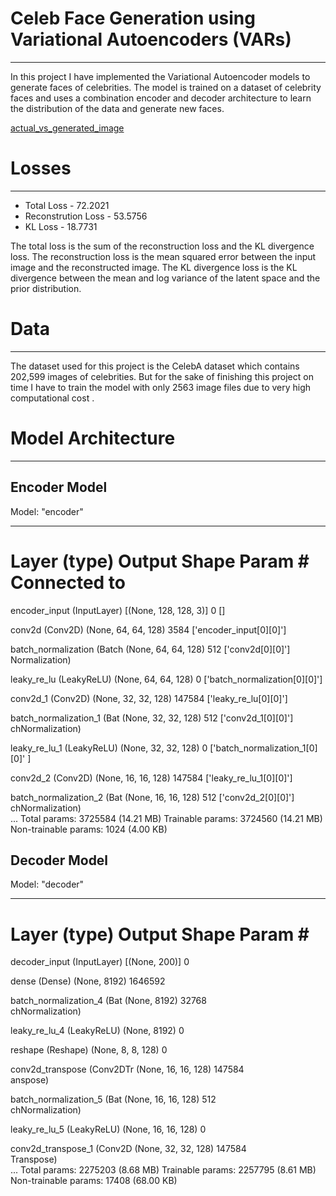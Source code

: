 # Celeb Face Generation using Variational Autoencoders (VARs)
---
In this project I have implemented the Variational Autoencoder models  to generate faces of celebrities. The model is trained on a dataset of celebrity faces and uses a combination 
encoder and decoder architecture to learn the distribution of the data and generate new faces.

[actual_vs_generated_image](saved-images\actual_vs_generated.png)

# Losses
---
* Total Loss - 72.2021
* Reconstrution Loss - 53.5756
* KL Loss - 18.7731

The total loss is the sum of the reconstruction loss and the KL divergence loss. The reconstruction loss is  the mean squared error between the input image and the reconstructed image. The KL divergence loss is the KL  divergence between the mean and log variance of the latent space and the prior distribution.

# Data 
---
The dataset used for this project is the CelebA dataset which contains 202,599 images of  celebrities. 
But for the sake of finishing this project on time I have to train the model with only 2563 image files due to very high computational cost .

#  Model Architecture
---
## Encoder Model 
Model: "encoder"
__________________________________________________________________________________________________
 Layer (type)                Output Shape                 Param #   Connected to                  
==================================================================================================
 encoder_input (InputLayer)  [(None, 128, 128, 3)]        0         []                            
                                                                                                  
 conv2d (Conv2D)             (None, 64, 64, 128)          3584      ['encoder_input[0][0]']       
                                                                                                  
 batch_normalization (Batch  (None, 64, 64, 128)          512       ['conv2d[0][0]']              
 Normalization)                                                                                   
                                                                                                  
 leaky_re_lu (LeakyReLU)     (None, 64, 64, 128)          0         ['batch_normalization[0][0]'] 
                                                                                                  
 conv2d_1 (Conv2D)           (None, 32, 32, 128)          147584    ['leaky_re_lu[0][0]']         
                                                                                                  
 batch_normalization_1 (Bat  (None, 32, 32, 128)          512       ['conv2d_1[0][0]']            
 chNormalization)                                                                                 
                                                                                                  
 leaky_re_lu_1 (LeakyReLU)   (None, 32, 32, 128)          0         ['batch_normalization_1[0][0]'
                                                                    ]                             
                                                                                                  
 conv2d_2 (Conv2D)           (None, 16, 16, 128)          147584    ['leaky_re_lu_1[0][0]']       
                                                                                                  
 batch_normalization_2 (Bat  (None, 16, 16, 128)          512       ['conv2d_2[0][0]']            
 chNormalization)                                                                                 
...
Total params: 3725584 (14.21 MB)
Trainable params: 3724560 (14.21 MB)
Non-trainable params: 1024 (4.00 KB)

## Decoder Model

Model: "decoder"
_________________________________________________________________
 Layer (type)                Output Shape              Param #   
=================================================================
 decoder_input (InputLayer)  [(None, 200)]             0         
                                                                 
 dense (Dense)               (None, 8192)              1646592   
                                                                 
 batch_normalization_4 (Bat  (None, 8192)              32768     
 chNormalization)                                                
                                                                 
 leaky_re_lu_4 (LeakyReLU)   (None, 8192)              0         
                                                                 
 reshape (Reshape)           (None, 8, 8, 128)         0         
                                                                 
 conv2d_transpose (Conv2DTr  (None, 16, 16, 128)       147584    
 anspose)                                                        
                                                                 
 batch_normalization_5 (Bat  (None, 16, 16, 128)       512       
 chNormalization)                                                
                                                                 
 leaky_re_lu_5 (LeakyReLU)   (None, 16, 16, 128)       0         
                                                                 
 conv2d_transpose_1 (Conv2D  (None, 32, 32, 128)       147584    
 Transpose)                                                      
...
Total params: 2275203 (8.68 MB)
Trainable params: 2257795 (8.61 MB)
Non-trainable params: 17408 (68.00 KB)
